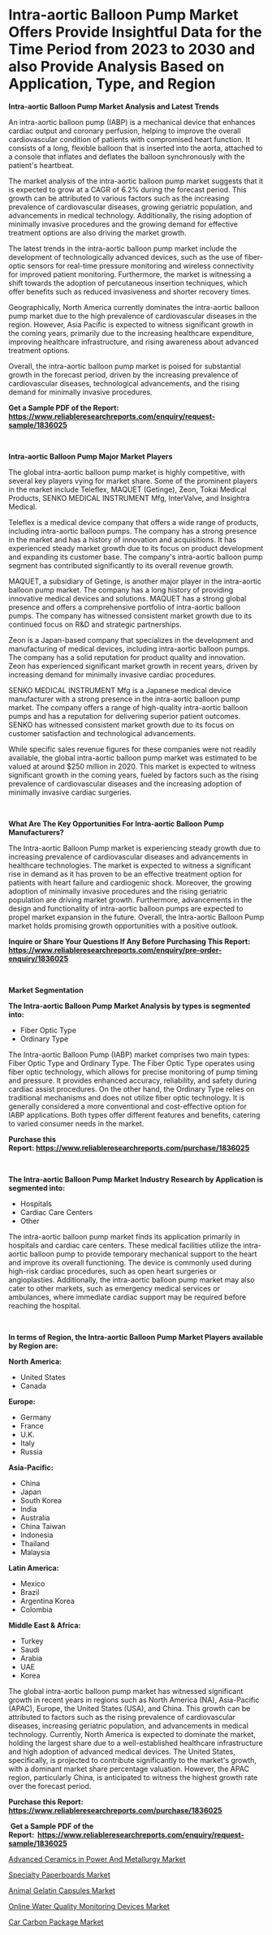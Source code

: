 <p><h1>Intra-aortic Balloon Pump Market Offers Provide Insightful Data for the Time Period from 2023 to 2030 and also Provide Analysis Based on Application, Type, and Region</h1></p><p><strong>Intra-aortic Balloon Pump Market Analysis and Latest Trends</strong></p>
<p><p>An intra-aortic balloon pump (IABP) is a mechanical device that enhances cardiac output and coronary perfusion, helping to improve the overall cardiovascular condition of patients with compromised heart function. It consists of a long, flexible balloon that is inserted into the aorta, attached to a console that inflates and deflates the balloon synchronously with the patient's heartbeat.</p><p>The market analysis of the intra-aortic balloon pump market suggests that it is expected to grow at a CAGR of 6.2% during the forecast period. This growth can be attributed to various factors such as the increasing prevalence of cardiovascular diseases, growing geriatric population, and advancements in medical technology. Additionally, the rising adoption of minimally invasive procedures and the growing demand for effective treatment options are also driving the market growth.</p><p>The latest trends in the intra-aortic balloon pump market include the development of technologically advanced devices, such as the use of fiber-optic sensors for real-time pressure monitoring and wireless connectivity for improved patient monitoring. Furthermore, the market is witnessing a shift towards the adoption of percutaneous insertion techniques, which offer benefits such as reduced invasiveness and shorter recovery times.</p><p>Geographically, North America currently dominates the intra-aortic balloon pump market due to the high prevalence of cardiovascular diseases in the region. However, Asia Pacific is expected to witness significant growth in the coming years, primarily due to the increasing healthcare expenditure, improving healthcare infrastructure, and rising awareness about advanced treatment options.</p><p>Overall, the intra-aortic balloon pump market is poised for substantial growth in the forecast period, driven by the increasing prevalence of cardiovascular diseases, technological advancements, and the rising demand for minimally invasive procedures.</p></p>
<p><strong>Get a Sample PDF of the Report:&nbsp; <a href="https://www.reliableresearchreports.com/enquiry/request-sample/1836025">https://www.reliableresearchreports.com/enquiry/request-sample/1836025</a></strong></p>
<p>&nbsp;</p>
<p><strong>Intra-aortic Balloon Pump Major Market Players</strong></p>
<p><p>The global intra-aortic balloon pump market is highly competitive, with several key players vying for market share. Some of the prominent players in the market include Teleflex, MAQUET (Getinge), Zeon, Tokai Medical Products, SENKO MEDICAL INSTRUMENT Mfg, InterValve, and Insightra Medical. </p><p>Teleflex is a medical device company that offers a wide range of products, including intra-aortic balloon pumps. The company has a strong presence in the market and has a history of innovation and acquisitions. It has experienced steady market growth due to its focus on product development and expanding its customer base. The company's intra-aortic balloon pump segment has contributed significantly to its overall revenue growth.</p><p>MAQUET, a subsidiary of Getinge, is another major player in the intra-aortic balloon pump market. The company has a long history of providing innovative medical devices and solutions. MAQUET has a strong global presence and offers a comprehensive portfolio of intra-aortic balloon pumps. The company has witnessed consistent market growth due to its continued focus on R&D and strategic partnerships.</p><p>Zeon is a Japan-based company that specializes in the development and manufacturing of medical devices, including intra-aortic balloon pumps. The company has a solid reputation for product quality and innovation. Zeon has experienced significant market growth in recent years, driven by increasing demand for minimally invasive cardiac procedures.</p><p>SENKO MEDICAL INSTRUMENT Mfg is a Japanese medical device manufacturer with a strong presence in the intra-aortic balloon pump market. The company offers a range of high-quality intra-aortic balloon pumps and has a reputation for delivering superior patient outcomes. SENKO has witnessed consistent market growth due to its focus on customer satisfaction and technological advancements.</p><p>While specific sales revenue figures for these companies were not readily available, the global intra-aortic balloon pump market was estimated to be valued at around $250 million in 2020. This market is expected to witness significant growth in the coming years, fueled by factors such as the rising prevalence of cardiovascular diseases and the increasing adoption of minimally invasive cardiac surgeries.</p></p>
<p>&nbsp;</p>
<p><strong>What Are The Key Opportunities For Intra-aortic Balloon Pump Manufacturers?</strong></p>
<p><p>The Intra-aortic Balloon Pump market is experiencing steady growth due to increasing prevalence of cardiovascular diseases and advancements in healthcare technologies. The market is expected to witness a significant rise in demand as it has proven to be an effective treatment option for patients with heart failure and cardiogenic shock. Moreover, the growing adoption of minimally invasive procedures and the rising geriatric population are driving market growth. Furthermore, advancements in the design and functionality of intra-aortic balloon pumps are expected to propel market expansion in the future. Overall, the Intra-aortic Balloon Pump market holds promising growth opportunities with a positive outlook.</p></p>
<p><strong>Inquire or Share Your Questions If Any Before Purchasing This Report: <a href="https://www.reliableresearchreports.com/enquiry/pre-order-enquiry/1836025">https://www.reliableresearchreports.com/enquiry/pre-order-enquiry/1836025</a></strong></p>
<p>&nbsp;</p>
<p><strong>Market Segmentation</strong></p>
<p><strong>The Intra-aortic Balloon Pump Market Analysis by types is segmented into:</strong></p>
<p><ul><li>Fiber Optic Type</li><li>Ordinary Type</li></ul></p>
<p><p>The Intra-aortic Balloon Pump (IABP) market comprises two main types: Fiber Optic Type and Ordinary Type. The Fiber Optic Type operates using fiber optic technology, which allows for precise monitoring of pump timing and pressure. It provides enhanced accuracy, reliability, and safety during cardiac assist procedures. On the other hand, the Ordinary Type relies on traditional mechanisms and does not utilize fiber optic technology. It is generally considered a more conventional and cost-effective option for IABP applications. Both types offer different features and benefits, catering to varied consumer needs in the market.</p></p>
<p><strong>Purchase this Report:&nbsp;<a href="https://www.reliableresearchreports.com/purchase/1836025">https://www.reliableresearchreports.com/purchase/1836025</a></strong></p>
<p>&nbsp;</p>
<p><strong>The Intra-aortic Balloon Pump Market Industry Research by Application is segmented into:</strong></p>
<p><ul><li>Hospitals</li><li>Cardiac Care Centers</li><li>Other</li></ul></p>
<p><p>The intra-aortic balloon pump market finds its application primarily in hospitals and cardiac care centers. These medical facilities utilize the intra-aortic balloon pump to provide temporary mechanical support to the heart and improve its overall functioning. The device is commonly used during high-risk cardiac procedures, such as open heart surgeries or angioplasties. Additionally, the intra-aortic balloon pump market may also cater to other markets, such as emergency medical services or ambulances, where immediate cardiac support may be required before reaching the hospital.</p></p>
<p>&nbsp;</p>
<p><strong>In terms of Region, the Intra-aortic Balloon Pump Market Players available by Region are:</strong></p>
<p>
    <p> <strong> North America: </strong>
        <ul>
            <li>United States</li>
            <li>Canada</li>
        </ul>
        </p> 
    <p> <strong> Europe: </strong>
        <ul>
            <li>Germany</li>
            <li>France</li>
            <li>U.K.</li>
            <li>Italy</li>
            <li>Russia</li>
        </ul>
        </p> 
    <p> <strong> Asia-Pacific: </strong>
        <ul>
            <li>China</li>
            <li>Japan</li>
            <li>South Korea</li>
            <li>India</li>
            <li>Australia</li>
            <li>China Taiwan</li>
            <li>Indonesia</li>
            <li>Thailand</li>
            <li>Malaysia</li>
        </ul>
        </p> 
    <p> <strong> Latin America: </strong>
        <ul>
            <li>Mexico</li>
            <li>Brazil</li>
            <li>Argentina Korea</li>
            <li>Colombia</li>
        </ul>
        </p> 
    <p> <strong> Middle East & Africa: </strong>
        <ul>
            <li>Turkey</li>
            <li>Saudi</li>
            <li>Arabia</li>
            <li>UAE</li>
            <li>Korea</li>
        </ul>
    </p>
    </p>
<p><p>The global intra-aortic balloon pump market has witnessed significant growth in recent years in regions such as North America (NA), Asia-Pacific (APAC), Europe, the United States (USA), and China. This growth can be attributed to factors such as the rising prevalence of cardiovascular diseases, increasing geriatric population, and advancements in medical technology. Currently, North America is expected to dominate the market, holding the largest share due to a well-established healthcare infrastructure and high adoption of advanced medical devices. The United States, specifically, is projected to contribute significantly to the market's growth, with a dominant market share percentage valuation. However, the APAC region, particularly China, is anticipated to witness the highest growth rate over the forecast period.</p></p>
<p><strong>Purchase this Report: <a href="https://www.reliableresearchreports.com/purchase/1836025">https://www.reliableresearchreports.com/purchase/1836025</a></strong></p>
<p>&nbsp;<strong>Get a Sample PDF of the Report:&nbsp;&nbsp;<a href="https://www.reliableresearchreports.com/enquiry/request-sample/1836025">https://www.reliableresearchreports.com/enquiry/request-sample/1836025</a></strong></p>
<p><strong></strong></p>
<p><p><a href="https://medium.com/@albertakoss2023/advanced-ceramics-in-power-and-metallurgy-market-competitive-analysis-market-trends-and-forecast-71554d9720bd">Advanced Ceramics in Power And Metallurgy Market</a></p><p><a href="https://www.linkedin.com/pulse/specialty-paperboards-market-research-report-unlocks-analysis/">Specialty Paperboards Market</a></p><p><a href="https://www.linkedin.com/pulse/decoding-animal-gelatin-capsules-market-deep-dive-latest/">Animal Gelatin Capsules Market</a></p><p><a href="https://medium.com/@jenniebrown07/online-water-quality-monitoring-devices-market-insights-into-market-cagr-market-trends-and-c8d12700925f">Online Water Quality Monitoring Devices Market</a></p><p><a href="https://www.linkedin.com/pulse/decoding-car-carbon-package-market-deep-dive-latest/">Car Carbon Package Market</a></p></p>